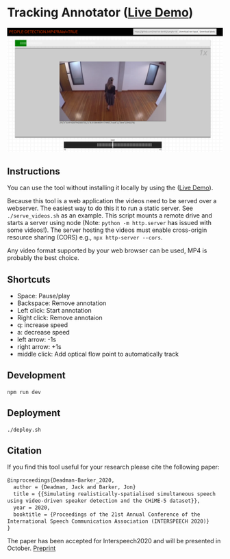 # Tracking Annotator ([Live Demo](https://jackdeadman.github.io/tracking-annotator/index.html))
![Screenshot](https://github.com/jackdeadman/tracking-annotator/raw/master/screenshot.png)

## Instructions
You can use the tool without installing it locally by using the ([Live Demo](https://jackdeadman.github.io/tracking-annotator/index.html)).

Because this tool is a web application the videos need to be served over a webserver. The easiest way to do this it to run a static server. See `./serve_videos.sh` as an example. This script mounts a remote drive and starts a server using node (Note: `python -m http.server` has issued with some videos!). The server hosting the videos must enable cross-origin resource sharing (CORS) e.g., `npx http-server --cors`.

Any video format supported by your web browser can be used, MP4 is probably the best choice.

## Shortcuts
- Space: Pause/play
- Backspace: Remove annotation
- Left click: Start annotation
- Right click: Remove annotaion
- q: increase speed
- a: decrease speed
- left arrow: -1s
- right arrow: +1s
- middle click: Add optical flow point to automatically track

## Development
```
npm run dev
```

## Deployment
```
./deploy.sh
```

## Citation
If you find this tool useful for your research please cite the following paper:
```
@inproceedings{Deadman-Barker_2020,  
  author = {Deadman, Jack and Barker, Jon}  
  title = {{Simulating realistically-spatialised simultaneous speech using video-driven speaker detection and the CHiME-5 dataset}},  
  year = 2020,  
  booktitle = {Proceedings of the 21st Annual Conference of the International Speech Communication Association (INTERSPEECH 2020)}  
}
```

The paper has been accepted for Interspeech2020 and will be presented in October. [Preprint](https://drive.google.com/drive/folders/1p9wDjK3t5l_4B7SG929LRTybD83xX0sI)
